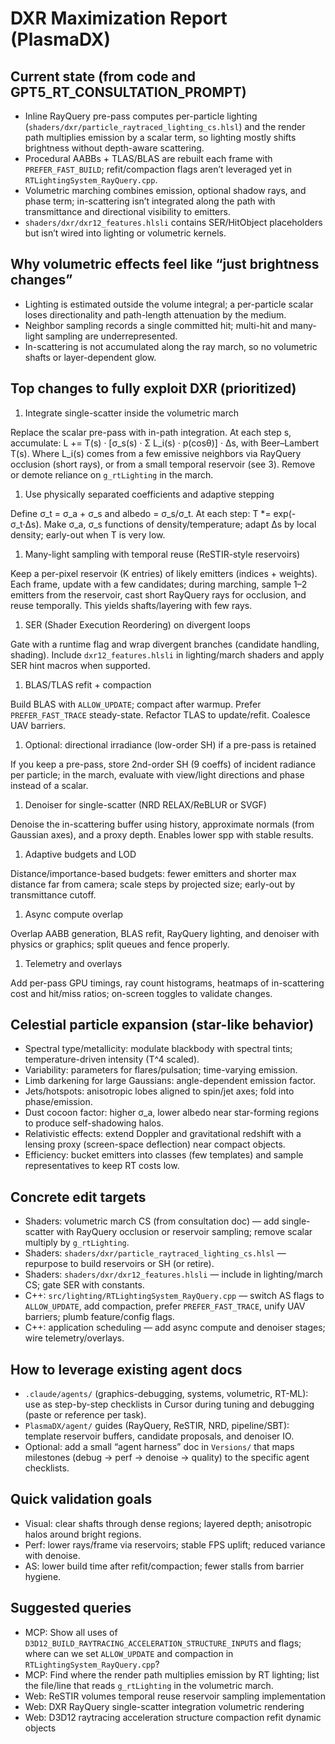 # DXR Maximization Report (PlasmaDX)

## Current state (from code and GPT5_RT_CONSULTATION_PROMPT)

- Inline RayQuery pre-pass computes per-particle lighting (`shaders/dxr/particle_raytraced_lighting_cs.hlsl`) and the render path multiplies emission by a scalar term, so lighting mostly shifts brightness without depth-aware scattering.
- Procedural AABBs + TLAS/BLAS are rebuilt each frame with `PREFER_FAST_BUILD`; refit/compaction flags aren’t leveraged yet in `RTLightingSystem_RayQuery.cpp`.
- Volumetric marching combines emission, optional shadow rays, and phase term; in-scattering isn’t integrated along the path with transmittance and directional visibility to emitters.
- `shaders/dxr/dxr12_features.hlsli` contains SER/HitObject placeholders but isn’t wired into lighting or volumetric kernels.

## Why volumetric effects feel like “just brightness changes”

- Lighting is estimated outside the volume integral; a per-particle scalar loses directionality and path-length attenuation by the medium.
- Neighbor sampling records a single committed hit; multi-hit and many-light sampling are underrepresented.
- In-scattering is not accumulated along the ray march, so no volumetric shafts or layer-dependent glow.

## Top changes to fully exploit DXR (prioritized)

1. Integrate single-scatter inside the volumetric march

Replace the scalar pre-pass with in-path integration. At each step s, accumulate:
L += T(s) · [σ_s(s) · Σ L_i(s) · p(cosθ)] · Δs, with Beer–Lambert T(s).
Where L_i(s) comes from a few emissive neighbors via RayQuery occlusion (short rays), or from a small temporal reservoir (see 3). Remove or demote reliance on `g_rtLighting` in the march.

1. Use physically separated coefficients and adaptive stepping

Define σ_t = σ_a + σ_s and albedo = σ_s/σ_t. At each step: T *= exp(-σ_t·Δs). Make σ_a, σ_s functions of density/temperature; adapt Δs by local density; early-out when T is very low.

1. Many-light sampling with temporal reuse (ReSTIR-style reservoirs)

Keep a per-pixel reservoir (K entries) of likely emitters (indices + weights). Each frame, update with a few candidates; during marching, sample 1–2 emitters from the reservoir, cast short RayQuery rays for occlusion, and reuse temporally. This yields shafts/layering with few rays.

1. SER (Shader Execution Reordering) on divergent loops

Gate with a runtime flag and wrap divergent branches (candidate handling, shading). Include `dxr12_features.hlsli` in lighting/march shaders and apply SER hint macros when supported.

1. BLAS/TLAS refit + compaction

Build BLAS with `ALLOW_UPDATE`; compact after warmup. Prefer `PREFER_FAST_TRACE` steady-state. Refactor TLAS to update/refit. Coalesce UAV barriers.

1. Optional: directional irradiance (low-order SH) if a pre-pass is retained

If you keep a pre-pass, store 2nd-order SH (9 coeffs) of incident radiance per particle; in the march, evaluate with view/light directions and phase instead of a scalar.

1. Denoiser for single-scatter (NRD RELAX/ReBLUR or SVGF)

Denoise the in-scattering buffer using history, approximate normals (from Gaussian axes), and a proxy depth. Enables lower spp with stable results.

1. Adaptive budgets and LOD

Distance/importance-based budgets: fewer emitters and shorter max distance far from camera; scale steps by projected size; early-out by transmittance cutoff.

1. Async compute overlap

Overlap AABB generation, BLAS refit, RayQuery lighting, and denoiser with physics or graphics; split queues and fence properly.

1. Telemetry and overlays

Add per-pass GPU timings, ray count histograms, heatmaps of in-scattering cost and hit/miss ratios; on-screen toggles to validate changes.

## Celestial particle expansion (star-like behavior)

- Spectral type/metallicity: modulate blackbody with spectral tints; temperature-driven intensity (T^4 scaled).
- Variability: parameters for flares/pulsation; time-varying emission.
- Limb darkening for large Gaussians: angle-dependent emission factor.
- Jets/hotspots: anisotropic lobes aligned to spin/jet axes; fold into phase/emission.
- Dust cocoon factor: higher σ_a, lower albedo near star-forming regions to produce self-shadowing halos.
- Relativistic effects: extend Doppler and gravitational redshift with a lensing proxy (screen-space deflection) near compact objects.
- Efficiency: bucket emitters into classes (few templates) and sample representatives to keep RT costs low.

## Concrete edit targets

- Shaders: volumetric march CS (from consultation doc) — add single-scatter with RayQuery occlusion or reservoir sampling; remove scalar multiply by `g_rtLighting`.
- Shaders: `shaders/dxr/particle_raytraced_lighting_cs.hlsl` — repurpose to build reservoirs or SH (or retire).
- Shaders: `shaders/dxr/dxr12_features.hlsli` — include in lighting/march CS; gate SER with constants.
- C++: `src/lighting/RTLightingSystem_RayQuery.cpp` — switch AS flags to `ALLOW_UPDATE`, add compaction, prefer `PREFER_FAST_TRACE`, unify UAV barriers; plumb feature/config flags.
- C++: application scheduling — add async compute and denoiser stages; wire telemetry/overlays.

## How to leverage existing agent docs

- `.claude/agents/` (graphics-debugging, systems, volumetric, RT-ML): use as step-by-step checklists in Cursor during tuning and debugging (paste or reference per task).
- `PlasmaDX/agent/` guides (RayQuery, ReSTIR, NRD, pipeline/SBT): template reservoir buffers, candidate proposals, and denoiser IO.
- Optional: add a small “agent harness” doc in `Versions/` that maps milestones (debug → perf → denoise → quality) to the specific agent checklists.

## Quick validation goals

- Visual: clear shafts through dense regions; layered depth; anisotropic halos around bright regions.
- Perf: lower rays/frame via reservoirs; stable FPS uplift; reduced variance with denoise.
- AS: lower build time after refit/compaction; fewer stalls from barrier hygiene.

## Suggested queries

- MCP: Show all uses of `D3D12_BUILD_RAYTRACING_ACCELERATION_STRUCTURE_INPUTS` and flags; where can we set `ALLOW_UPDATE` and compaction in `RTLightingSystem_RayQuery.cpp`?
- MCP: Find where the render path multiplies emission by RT lighting; list the file/line that reads `g_rtLighting` in the volumetric march.
- Web: ReSTIR volumes temporal reuse reservoir sampling implementation
- Web: DXR RayQuery single-scatter integration volumetric rendering
- Web: D3D12 raytracing acceleration structure compaction refit dynamic objects
